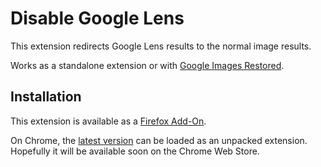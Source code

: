 # Disable Google Lens

This extension redirects Google Lens results to the normal image results.

Works as a standalone extension or with [Google Images Restored](https://github.com/fanfare/googleimagesrestored).

## Installation

This extension is available as a [Firefox Add-On](https://addons.mozilla.org/en-US/firefox/addon/disablegooglelens/).

On Chrome, the [latest version](https://github.com/fanfare/disablegooglelens/releases/download/0.0.1/disable-google-lens_manifest_v3_chrome-0.0.1.zip) can be loaded as an unpacked extension. Hopefully it will be available soon on the Chrome Web Store.
